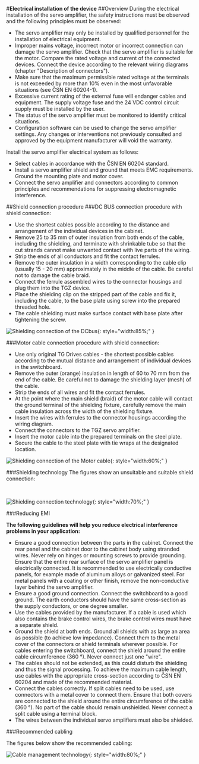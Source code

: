 #**Electrical installation of the device**
##Overview
During the electrical installation of the servo amplifier, the safety instructions must be observed and the following principles must be observed:

- The servo amplifier may only be installed by qualified personnel for the installation of electrical equipment.
- Improper mains voltage, incorrect motor or incorrect connection can damage the servo amplifier. Check that the servo amplifier is suitable for the motor. Compare the rated voltage and current of the connected devices. Connect the device according to the relevant wiring diagrams (chapter "Description of connectors").
- Make sure that the maximum permissible rated voltage at the terminals is not exceeded by more than 10% even in the most unfavorable situations (see ČSN EN 60204-1).
- Excessive current rating of the external fuse will endanger cables and equipment. The supply voltage fuse and the 24 VDC control circuit supply must be installed by the user.
- The status of the servo amplifier must be monitored to identify critical situations.
- Configuration software can be used to change the servo amplifier settings. Any changes or interventions not previously consulted and approved by the equipment manufacturer will void the warranty.

Install the servo amplifier electrical system as follows:

- Select cables in accordance with the ČSN EN 60204 standard.
- Install a servo amplifier shield and ground that meets EMC requirements. Ground the mounting plate and motor cover.
- Connect the servo amplifier and connectors according to common principles and recommendations for suppressing electromagnetic interference.

##Shield connection procedure
###DC BUS connection procedure with shield connection: 

- Use the shortest cables possible according to the distance and arrangement of the individual devices in the cabinet.
- Remove 25 to 35 mm of outer insulation from both ends of the cable, including the shielding, and terminate with shrinkable tube so that the cut strands cannot make unwanted contact with live parts of the wiring.
- Strip the ends of all conductors and fit the contact ferrules.
- Remove the outer insulation in a width corresponding to the cable clip (usually 15 - 20 mm) approximately in the middle of the cable.
  Be careful not to damage the cable braid.
- Connect the ferrule assembled wires to the connector housings and plug them into the TGZ device.
- Place the shielding clip on the stripped part of the cable and fix it, including the cable, to the base plate using screw into the prepared threaded hole.
- The cable shielding must make surface contact with base plate after tightening the screw.

![Shielding connection of the DCbus](../../../../source/img/TGZ-D-560-3_9_shielding1.webp){: style="width:85%;" }

###Motor cable connection procedure with shield connection:

- Use only original TG Drives cables - the shortest possible cables according to the mutual distance and arrangement of individual devices in the switchboard.
- Remove the outer (orange) insulation in length of 60 to 70 mm from the end of the cable. Be careful not to damage the shielding layer (mesh) of the cable.
- Strip the ends of all wires and fit the contact ferrules.
- At the point where the main shield (braid) of the motor cable will contact the ground terminal of the shielding fixture, carefully remove the main cable insulation across the width of the shielding fixture.
- Insert the wires with ferrules to the connector housings according the wiring diagram.
- Connect the connectors to the TGZ servo amplifier.
- Insert the motor cable into the prepared terminals on the steel plate.
- Secure the cable to the steel plate with tie wraps at the designated location.

![Shielding connection of the Motor cable](../../../../source/img/TGZ-D-560-3_9_shielding2.webp){: style="width:60%;" }

###Shielding technology
The figures show an unsuitable and suitable shield connection:

<br>

![Shielding connection technology](../../../../source/img/cableShielding4.en.png){: style="width:70%;" }

###Reducing EMI

**The following guidelines will help you reduce electrical interference problems in your application:**

- Ensure a good connection between the parts in the cabinet. Connect the rear panel and the cabinet door to the cabinet body using stranded wires. Never rely on hinges or mounting screws to provide grounding. Ensure that the entire rear surface of the servo amplifier panel is electrically connected. It is recommended to use electrically conductive panels, for example made of aluminum alloys or galvanized steel. For metal panels with a coating or other finish, remove the non-conductive layer behind the servo amplifier.
- Ensure a good ground connection. Connect the switchboard to a good ground. The earth conductors should have the same cross-section as the supply conductors, or one degree smaller.
- Use the cables provided by the manufacturer. If a cable is used which also contains the brake control wires, the brake control wires must have a separate shield.
- Ground the shield at both ends. Ground all shields with as large an area as possible (to achieve low impedance). Connect them to the metal cover of the connectors or shield terminals wherever possible. For cables entering the switchboard, connect the shield around the entire cable circumference (360 °). Never connect just one "wire".
- The cables should not be extended, as this could disturb the shielding and thus the signal processing. To achieve the maximum cable length, use cables with the appropriate cross-section according to ČSN EN 60204 and made of the recommended material.
- Connect the cables correctly. If split cables need to be used, use connectors with a metal cover to connect them. Ensure that both covers are connected to the shield around the entire circumference of the cable (360 °). No part of the cable should remain unshielded. Never connect a split cable using a terminal block.
- The wires between the individual servo amplifiers must also be shielded.

###Recommended cabling

The figures below show the recommended cabling:

![Cable management technology](../../../../source/img/cableMan.en.png){: style="width:80%;" }